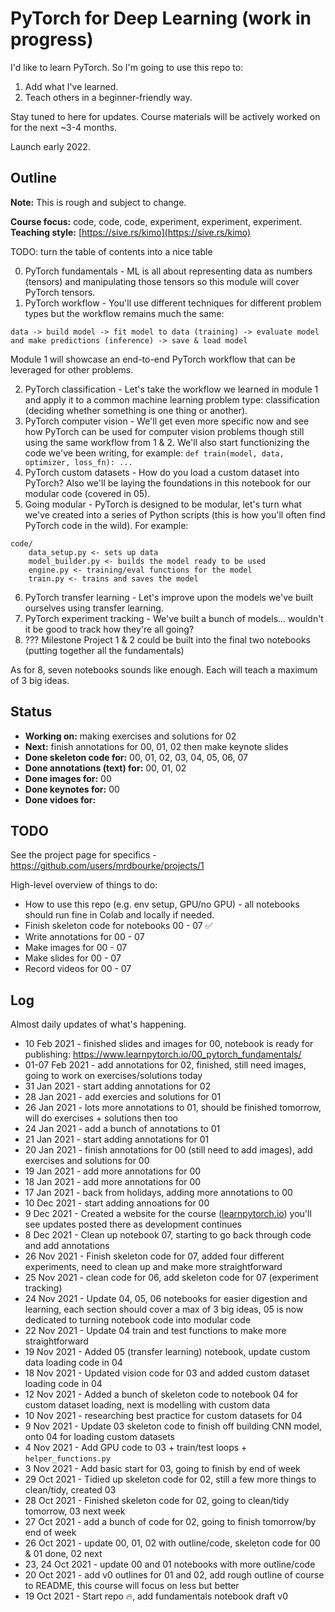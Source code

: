 # PyTorch for Deep Learning (work in progress)
I'd like to learn PyTorch. So I'm going to use this repo to:

1. Add what I've learned.
2. Teach others in a beginner-friendly way.

Stay tuned to here for updates. Course materials will be actively worked on for the next ~3-4 months.

Launch early 2022.

## Outline

**Note:** This is rough and subject to change.

**Course focus:** code, code, code, experiment, experiment, experiment. 
**Teaching style:** [https://sive.rs/kimo](https://sive.rs/kimo)

TODO: turn the table of contents into a nice table

0. PyTorch fundamentals - ML is all about representing data as numbers (tensors) and manipulating those tensors so this module will cover PyTorch tensors.
1. PyTorch workflow - You'll use different techniques for different problem types but the workflow remains much the same:
```
data -> build model -> fit model to data (training) -> evaluate model and make predictions (inference) -> save & load model
```
Module 1 will showcase an end-to-end PyTorch workflow that can be leveraged for other problems.

2. PyTorch classification - Let's take the workflow we learned in module 1 and apply it to a common machine learning problem type: classification (deciding whether something is one thing or another).
3. PyTorch computer vision - We'll get even more specific now and see how PyTorch can be used for computer vision problems though still using the same workflow from 1 & 2. We'll also start functionizing the code we've been writing, for example: `def train(model, data, optimizer, loss_fn): ...`
4. PyTorch custom datasets - How do you load a custom dataset into PyTorch? Also we'll be laying the foundations in this notebook for our modular code (covered in 05).
5. Going modular - PyTorch is designed to be modular, let's turn what we've created into a series of Python scripts (this is how you'll often find PyTorch code in the wild). For example:
```
code/
    data_setup.py <- sets up data
    model_builder.py <- builds the model ready to be used
    engine.py <- training/eval functions for the model
    train.py <- trains and saves the model
```
6. PyTorch transfer learning - Let's improve upon the models we've built ourselves using transfer learning.
7. PyTorch experiment tracking - We've built a bunch of models... wouldn't it be good to track how they're all going?
8. ??? Milestone Project 1 & 2 could be built into the final two notebooks (putting together all the fundamentals)

As for 8, seven notebooks sounds like enough. Each will teach a maximum of 3 big ideas. 

## Status

* **Working on:** making exercises and solutions for 02
* **Next:** finish annotations for 00, 01, 02 then make keynote slides
* **Done skeleton code for:** 00, 01, 02, 03, 04, 05, 06, 07
* **Done annotations (text) for:** 00, 01, 02 
* **Done images for:** 00
* **Done keynotes for:** 00
* **Done vidoes for:**

## TODO

See the project page for specifics - https://github.com/users/mrdbourke/projects/1 

High-level overview of things to do:
* How to use this repo (e.g. env setup, GPU/no GPU) - all notebooks should run fine in Colab and locally if needed.
* Finish skeleton code for notebooks 00 - 07 ✅
* Write annotations for 00 - 07
* Make images for 00 - 07
* Make slides for 00 - 07
* Record videos for 00 - 07

## Log

Almost daily updates of what's happening.

* 10 Feb 2021 - finished slides and images for 00, notebook is ready for publishing: https://www.learnpytorch.io/00_pytorch_fundamentals/
* 01-07 Feb 2021 - add annotations for 02, finished, still need images, going to work on exercises/solutions today 
* 31 Jan 2021 - start adding annotations for 02
* 28 Jan 2021 - add exercies and solutions for 01
* 26 Jan 2021 - lots more annotations to 01, should be finished tomorrow, will do exercises + solutions then too
* 24 Jan 2021 - add a bunch of annotations to 01
* 21 Jan 2021 - start adding annotations for 01 
* 20 Jan 2021 - finish annotations for 00 (still need to add images), add exercises and solutions for 00
* 19 Jan 2021 - add more annotations for 00
* 18 Jan 2021 - add more annotations for 00
* 17 Jan 2021 - back from holidays, adding more annotations to 00 
* 10 Dec 2021 - start adding annoations for 00
* 9 Dec 2021 - Created a website for the course ([learnpytorch.io](https://learnpytorch.io)) you'll see updates posted there as development continues 
* 8 Dec 2021 - Clean up notebook 07, starting to go back through code and add annotations
* 26 Nov 2021 - Finish skeleton code for 07, added four different experiments, need to clean up and make more straightforward
* 25 Nov 2021 - clean code for 06, add skeleton code for 07 (experiment tracking)
* 24 Nov 2021 - Update 04, 05, 06 notebooks for easier digestion and learning, each section should cover a max of 3 big ideas, 05 is now dedicated to turning notebook code into modular code 
* 22 Nov 2021 - Update 04 train and test functions to make more straightforward
* 19 Nov 2021 - Added 05 (transfer learning) notebook, update custom data loading code in 04
* 18 Nov 2021 - Updated vision code for 03 and added custom dataset loading code in 04
* 12 Nov 2021 - Added a bunch of skeleton code to notebook 04 for custom dataset loading, next is modelling with custom data
* 10 Nov 2021 - researching best practice for custom datasets for 04
* 9 Nov 2021 - Update 03 skeleton code to finish off building CNN model, onto 04 for loading custom datasets
* 4 Nov 2021 - Add GPU code to 03 + train/test loops + `helper_functions.py`
* 3 Nov 2021 - Add basic start for 03, going to finish by end of week
* 29 Oct 2021 - Tidied up skeleton code for 02, still a few more things to clean/tidy, created 03
* 28 Oct 2021 - Finished skeleton code for 02, going to clean/tidy tomorrow, 03 next week
* 27 Oct 2021 - add a bunch of code for 02, going to finish tomorrow/by end of week
* 26 Oct 2021 - update 00, 01, 02 with outline/code, skeleton code for 00 & 01 done, 02 next
* 23, 24 Oct 2021 - update 00 and 01 notebooks with more outline/code
* 20 Oct 2021 - add v0 outlines for 01 and 02, add rough outline of course to README, this course will focus on less but better 
* 19 Oct 2021 - Start repo 🔥, add fundamentals notebook draft v0

